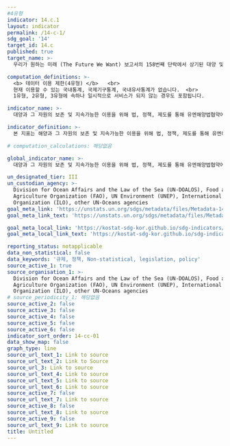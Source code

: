 ```yaml
---
#4유형
indicator: 14.c.1
layout: indicator
permalink: /14-c-1/
sdg_goal: '14'
target_id: 14.c
published: true
target_name: >-
  우리가 원하는 미래 (The Future We Want) 보고서의 158번째 단락에서 상기된 대양 및 대양자원의 보전 및 지속가능한 이용을 위한 법적기반을 제시하는 UNCLOS에 반영된 국제법 이행을 통해 대양 및 대양 자원의 보전 및 지속가능한 이용을 개선

computation_definitions: >-
  <b> 데이터 이용 제한(4유형) </b>   <br>
  현재 이용할 수 있는 국내통계, 국제기구통계, 국내유사통계가 없습니다.  <br> 
  1유형, 2유형, 3유형에 속하나 일시적으로 서비스가 되지 않는 경우도 포함됩니다.

indicator_name: >-
  대양과 그 자원의 보존 및 지속가능한 이용을 위해 법, 정책, 제도를 통해 유엔해양법협약에 반영되어 있는 것과 같이 국제법을 이행하기 위한 대양관련 장치를 비준, 적용하고 이행하는 과정에서 진전을 보이는 국가의 수

indicator_definition: >-
  본 지표는 해양과 그 자원의 보존 및 지속가능한 이용을 위해 법, 정책, 제도를 통해 유엔해양법협약(United Nations Convention on the Law Of the Sea, UNCLOS)에 반영되어 있는 것과 같이 국제법을 이행하기 위한 해양 관련 수단을 비준, 적용하고 이행하는 과정에서 진전을 보이는 국가의 수를 측정함

# computation_calculations: 해당없음

global_indicator_name: >-
  대양과 그 자원의 보존 및 지속가능한 이용을 위해 법, 정책, 제도를 통해 유엔해양법협약에 반영되어 있는 것과 같이 국제법을 이행하기 위한 대양관련 장치를 비준, 적용하고 이행하는 과정에서 진전을 보이는 국가의 수

un_designated_tier: III
un_custodian_agency: >-
  Division for Ocean Affairs and the Law of the Sea (UN-DOALOS), Food and
  Agriculture Organization (FAO), UN Environment (UNEP), International Labour
  Organization (ILO), other UN-Oceans agencies
goal_meta_link: 'https://unstats.un.org/sdgs/metadata/files/Metadata-14-0c-01.pdf'
goal_meta_link_text: 'https://unstats.un.org/sdgs/metadata/files/Metadata-14-0c-01.pdf'

goal_meta_local_link: 'https://kostat-sdg-kor.github.io/sdg-indicators/public/data/Metadata-14-0c-01_KOR.pdf'
goal_meta_local_link_text: 'https://kostat-sdg-kor.github.io/sdg-indicators/public/data/Metadata-14-0c-01_KOR.pdf'

reporting_status: notapplicable
data_non_statistical: false
data_keywords: '규제, 정책, Non-statistical, legislation, policy'
source_active_1: true
source_organisation_1: >-
  Division for Ocean Affairs and the Law of the Sea (UN-DOALOS), Food and
  Agriculture Organization (FAO), UN Environment (UNEP), International Labour
  Organization (ILO), other UN-Oceans agencies
# source_periodicity_1: 해당없음
source_active_2: false
source_active_3: false
source_active_4: false
source_active_5: false
source_active_6: false
indicator_sort_order: 14-cc-01
data_show_map: false
graph_type: line
source_url_text_1: Link to source
source_url_text_2: Link to Source
source_url_3: Link to source
source_url_text_4: Link to source
source_url_text_5: Link to source
source_url_text_6: Link to source
source_active_7: false
source_url_text_7: Link to source
source_active_8: false
source_url_text_8: Link to source
source_active_9: false
source_url_text_9: Link to source
title: Untitled
---
```

